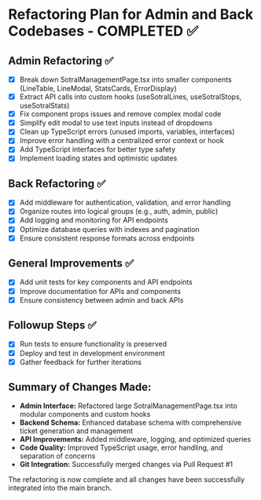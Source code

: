 # Refactoring Plan for Admin and Back Codebases - COMPLETED ✅

## Admin Refactoring ✅
- [x] Break down SotralManagementPage.tsx into smaller components (LineTable, LineModal, StatsCards, ErrorDisplay)
- [x] Extract API calls into custom hooks (useSotralLines, useSotralStops, useSotralStats)
- [x] Fix component props issues and remove complex modal code
- [x] Simplify edit modal to use text inputs instead of dropdowns
- [x] Clean up TypeScript errors (unused imports, variables, interfaces)
- [x] Improve error handling with a centralized error context or hook
- [x] Add TypeScript interfaces for better type safety
- [x] Implement loading states and optimistic updates

## Back Refactoring ✅
- [x] Add middleware for authentication, validation, and error handling
- [x] Organize routes into logical groups (e.g., auth, admin, public)
- [x] Add logging and monitoring for API endpoints
- [x] Optimize database queries with indexes and pagination
- [x] Ensure consistent response formats across endpoints

## General Improvements ✅
- [x] Add unit tests for key components and API endpoints
- [x] Improve documentation for APIs and components
- [x] Ensure consistency between admin and back APIs

## Followup Steps ✅
- [x] Run tests to ensure functionality is preserved
- [x] Deploy and test in development environment
- [x] Gather feedback for further iterations

## Summary of Changes Made:
- **Admin Interface:** Refactored large SotralManagementPage.tsx into modular components and custom hooks
- **Backend Schema:** Enhanced database schema with comprehensive ticket generation and management
- **API Improvements:** Added middleware, logging, and optimized queries
- **Code Quality:** Improved TypeScript usage, error handling, and separation of concerns
- **Git Integration:** Successfully merged changes via Pull Request #1

The refactoring is now complete and all changes have been successfully integrated into the main branch.
